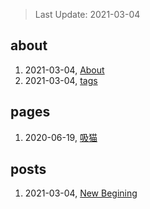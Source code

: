 > Last Update: 2021-03-04

## about
1. 2021-03-04, [About](about/me.md)
1. 2021-03-04, [tags](about/tags.md)
## pages
1. 2020-06-19, [吸猫](pages/吸猫.md)
## posts
1. 2021-03-04, [New Begining](posts/bookmarks.md)